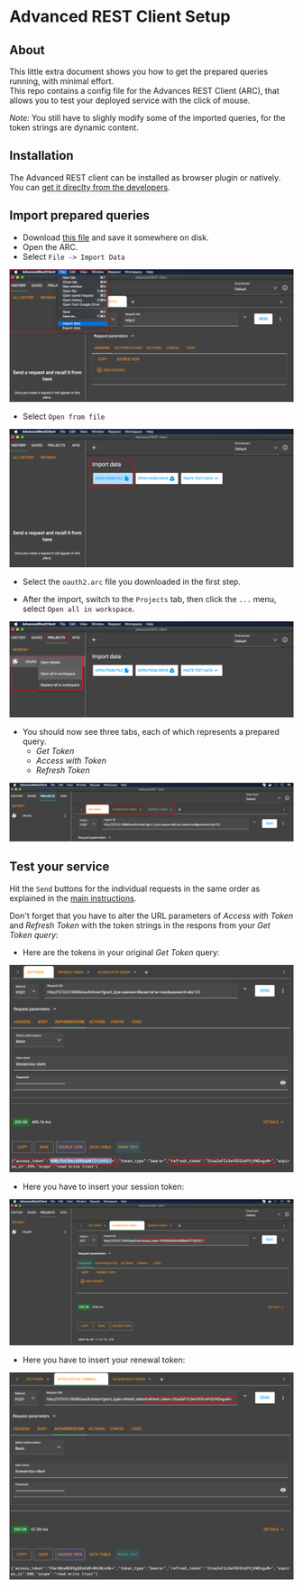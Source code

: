 # Advanced REST Client Setup

## About

This little extra document shows you how to get the prepared queries running, with minimal effort.  
This repo contains a config file for the Advances REST Client (ARC), that allows you to test your deployed service with the click of mouse.

*Note:* You still have to slighly modify some of the imported queries, for the token strings are dynamic content.

## Installation

The Advanced REST client can be installed as browser plugin or natively.  
You can [get it direclty from the developers](https://install.advancedrestclient.com/install).

## Import prepared queries

 * Download [this file](oauth2.arc) and save it somewhere on disk.
 * Open the ARC.
 * Select ```File -> Import Data```

![import](importmenu.png)

 * Select ```Open from file```

![button](importbutton.png)

 * Select the ```oauth2.arc``` file you downloaded in the first step.

 * After the import, switch to the ```Projects``` tab, then click the ```...``` menu, select ```Open all in workspace```.

![workspace](workspace.png)

 * You should now see three tabs, each of which represents a prepared query.
   * *Get Token*
   * *Access with Token*
   * *Refresh Token*

![tabs](tabs.png)

## Test your service

Hit the ```Send``` buttons for the individual requests in the same order as explained in the [main instructions](../README.md#access).

Don't forget that you have to alter the URL parameters of *Access with Token* and *Refresh Token* with the token strings in the respons from your *Get Token query*:

 * Here are the tokens in your original *Get Token* query:

![token](gettoken.png)

 * Here you have to insert your session token:

![access](access.png)

 * Here you have to insert your renewal token:

![renew](renew.png)

